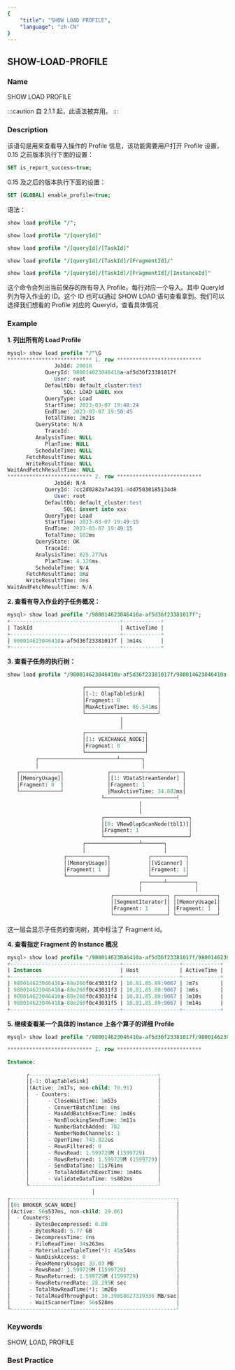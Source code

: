 ```yaml
---
{
    "title": "SHOW LOAD PROFILE",
    "language": "zh-CN"
}
---
```


<!--
Licensed to the Apache Software Foundation (ASF) under one
or more contributor license agreements.  See the NOTICE file
distributed with this work for additional information
regarding copyright ownership.  The ASF licenses this file
to you under the Apache License, Version 2.0 (the
"License"); you may not use this file except in compliance
with the License.  You may obtain a copy of the License at

  http://www.apache.org/licenses/LICENSE-2.0

Unless required by applicable law or agreed to in writing,
software distributed under the License is distributed on an
"AS IS" BASIS, WITHOUT WARRANTIES OR CONDITIONS OF ANY
KIND, either express or implied.  See the License for the
specific language governing permissions and limitations
under the License.
-->

## SHOW-LOAD-PROFILE

### Name

SHOW LOAD PROFILE

:::caution
自 2.1.1 起，此语法被弃用。
:::

### Description

该语句是用来查看导入操作的 Profile 信息，该功能需要用户打开 Profile 设置，0.15 之前版本执行下面的设置：

```sql
SET is_report_success=true;
```

0.15 及之后的版本执行下面的设置：

```sql
SET [GLOBAL] enable_profile=true;
```

语法：

```sql
show load profile "/";

show load profile "/[queryId]"

show load profile "/[queryId]/[TaskId]"

show load profile "/[queryId]/[TaskId]/[FragmentId]/"

show load profile "/[queryId]/[TaskId]/[FragmentId]/[InstanceId]"
```

这个命令会列出当前保存的所有导入 Profile。每行对应一个导入。其中 QueryId 列为导入作业的 ID。这个 ID 也可以通过 SHOW LOAD 语句查看拿到。我们可以选择我们想看的 Profile 对应的 QueryId，查看具体情况

### Example

**1. 列出所有的 Load Profile**

```sql
mysql> show load profile "/"\G
*************************** 1. row ***************************
               JobId: 20010
            QueryId: 980014623046410a-af5d36f23381017f
               User: root
            DefaultDb: default_cluster:test
                  SQL: LOAD LABEL xxx
            QueryType: Load
            StartTime: 2023-03-07 19:48:24
            EndTime: 2023-03-07 19:50:45
            TotalTime: 2m21s
         QueryState: N/A
            TraceId:
         AnalysisTime: NULL
            PlanTime: NULL
         ScheduleTime: NULL
      FetchResultTime: NULL
      WriteResultTime: NULL
WaitAndFetchResultTime: NULL
*************************** 2. row ***************************
               JobId: N/A
            QueryId: 7cc2d0282a7a4391-8dd75030185134d8
               User: root
            DefaultDb: default_cluster:test
                  SQL: insert into xxx
            QueryType: Load
            StartTime: 2023-03-07 19:49:15
            EndTime: 2023-03-07 19:49:15
            TotalTime: 102ms
         QueryState: OK
            TraceId:
         AnalysisTime: 825.277us
            PlanTime: 4.126ms
         ScheduleTime: N/A
      FetchResultTime: 0ns
      WriteResultTime: 0ns
WaitAndFetchResultTime: N/A
```

**2. 查看有导入作业的子任务概况：**

```sql
mysql> show load profile "/980014623046410a-af5d36f23381017f";
+-----------------------------------+------------+
| TaskId                            | ActiveTime |
+-----------------------------------+------------+
| 980014623046410a-af5d36f23381017f | 3m14s      |
+-----------------------------------+------------+
```

**3. 查看子任务的执行树：**

```sql
show load profile "/980014623046410a-af5d36f23381017f/980014623046410a-af5d36f23381017f";

                        ┌───────────────────────┐
                        │[-1: OlapTableSink]    │
                        │Fragment: 0            │
                        │MaxActiveTime: 86.541ms│
                        └───────────────────────┘
                                    │
                                    │
                        ┌───────────────────┐
                        │[1: VEXCHANGE_NODE]│
                        │Fragment: 0        │
                        └───────────────────┘
         ┌─────────────────────────┴───────┐
         │                                 │
   ┌─────────────┐              ┌───────────────────────┐
   │[MemoryUsage]│              │[1: VDataStreamSender] │
   │Fragment: 0  │              │Fragment: 1            │
   └─────────────┘              │MaxActiveTime: 34.882ms│
                              └───────────────────────┘
                                          │
                                          │
                              ┌───────────────────────────┐
                              │[0: VNewOlapScanNode(tbl1)]│
                              │Fragment: 1                │
                              └───────────────────────────┘
                        ┌─────────────────┴───────┐
                        │                         │
                  ┌─────────────┐            ┌───────────┐
                  │[MemoryUsage]│            │[VScanner] │
                  │Fragment: 1  │            │Fragment: 1│
                  └─────────────┘            └───────────┘
                                          ┌───────┴─────────┐
                                          │                 │
                                 ┌─────────────────┐ ┌─────────────┐
                                 │[SegmentIterator]│ │[MemoryUsage]│
                                 │Fragment: 1      │ │Fragment: 1  │
                                 └─────────────────┘ └─────────────┘

```

这一层会显示子任务的查询树，其中标注了 Fragment id。

**4. 查看指定 Fragment 的 Instance 概况**

```sql
mysql> show load profile "/980014623046410a-af5d36f23381017f/980014623046410a-af5d36f23381017f/1";
+-----------------------------------+------------------+------------+
| Instances                         | Host             | ActiveTime |
+-----------------------------------+------------------+------------+
| 980014623046410a-88e260f0c43031f2 | 10.81.85.89:9067 | 3m7s       |
| 980014623046410a-88e260f0c43031f3 | 10.81.85.89:9067 | 3m6s       |
| 980014623046410a-88e260f0c43031f4 | 10.81.85.89:9067 | 3m10s      |
| 980014623046410a-88e260f0c43031f5 | 10.81.85.89:9067 | 3m14s      |
+-----------------------------------+------------------+------------+
```

**5. 继续查看某一个具体的 Instance 上各个算子的详细 Profile**

```sql
mysql> show load profile "/980014623046410a-af5d36f23381017f/980014623046410a-af5d36f23381017f/1/980014623046410a-88e260f0c43031f5"\G

*************************** 1. row ***************************

Instance:

      ┌-----------------------------------------┐
      │[-1: OlapTableSink]                      │
      │(Active: 2m17s, non-child: 70.91)        │
      │  - Counters:                            │
      │      - CloseWaitTime: 1m53s             │
      │      - ConvertBatchTime: 0ns            │
      │      - MaxAddBatchExecTime: 1m46s       │
      │      - NonBlockingSendTime: 3m11s       │
      │      - NumberBatchAdded: 782            │
      │      - NumberNodeChannels: 1            │
      │      - OpenTime: 743.822us              │
      │      - RowsFiltered: 0                  │
      │      - RowsRead: 1.599729M (1599729)    │
      │      - RowsReturned: 1.599729M (1599729)│
      │      - SendDataTime: 11s761ms           │
      │      - TotalAddBatchExecTime: 1m46s     │
      │      - ValidateDataTime: 9s802ms        │
      └-----------------------------------------┘
                           │
┌-----------------------------------------------------┐
│[0: BROKER_SCAN_NODE]                                │
│(Active: 56s537ms, non-child: 29.06)                 │
│  - Counters:                                        │
│      - BytesDecompressed: 0.00                      │
│      - BytesRead: 5.77 GB                           │
│      - DecompressTime: 0ns                          │
│      - FileReadTime: 34s263ms                       │
│      - MaterializeTupleTime(*): 45s54ms             │
│      - NumDiskAccess: 0                             │
│      - PeakMemoryUsage: 33.03 MB                    │
│      - RowsRead: 1.599729M (1599729)                │
│      - RowsReturned: 1.599729M (1599729)            │
│      - RowsReturnedRate: 28.295K sec                │
│      - TotalRawReadTime(*): 1m20s                   │
│      - TotalReadThroughput: 30.39858627319336 MB/sec│
│      - WaitScannerTime: 56s528ms                    │
└-----------------------------------------------------┘
```

### Keywords

SHOW, LOAD, PROFILE

### Best Practice

